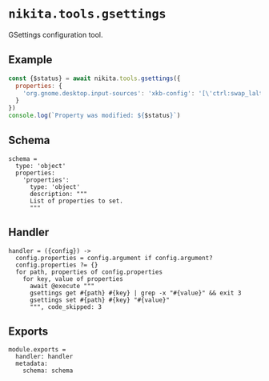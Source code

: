 
# `nikita.tools.gsettings`

GSettings configuration tool.

## Example

```js
const {$status} = await nikita.tools.gsettings({
  properties: {
    'org.gnome.desktop.input-sources': 'xkb-config': '[\'ctrl:swap_lalt_lctl\']'
  }
})
console.log(`Property was modified: ${$status}`)
```

## Schema

    schema =
      type: 'object'
      properties:
        'properties':
          type: 'object'
          description: """
          List of properties to set.
          """

## Handler

    handler = ({config}) ->
      config.properties = config.argument if config.argument?
      config.properties ?= {}
      for path, properties of config.properties
        for key, value of properties
          await @execute """
          gsettings get #{path} #{key} | grep -x "#{value}" && exit 3
          gsettings set #{path} #{key} "#{value}"
          """, code_skipped: 3

## Exports

    module.exports =
      handler: handler
      metadata:
        schema: schema
